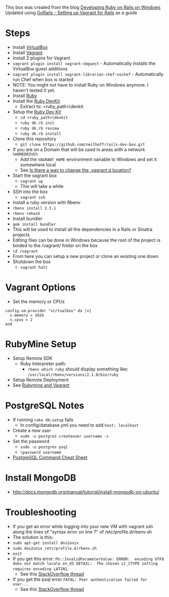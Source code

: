 This box was created from the blog [Developing Ruby on Rails on Windows](http://manuel.manuelles.nl/blog/2013/07/23/developing-ruby-on-rails-on-windows/)
Updated using [GoRails - Setting up Vagrant for Rails](https://gorails.com/guides/using-vagrant-for-rails-development) as a guide

Steps
==========

- Install [VirtualBox](https://www.virtualbox.org/wiki/Downloads)
- Install [Vagrant](http://downloads.vagrantup.com/)
- Install 2 plugins for Vagrant
 - `vagrant plugin install vagrant-vbguest` - Automatically installs the VirtualBox guest additions
 - `vagrant plugin install vagrant-librarian-chef-nochef` - Automatically run Chef when box is started
- NOTE: You might not have to install Ruby on Windows anymore. I haven't tested it yet.
- Install [Ruby](http://rubyinstaller.org/downloads/)
- Install the [Ruby DevKit](http://rubyinstaller.org/downloads/)
  - Extract to: <ruby_path>\devkit
- Setup the [Ruby Dev Kit](http://stackoverflow.com/questions/8100891/the-json-native-gem-requires-installed-build-tools)
  - `cd <ruby_path>\devkit`
  - `ruby dk.rb init`
  - `ruby dk.rb review`
  - `ruby dk.rb install`
- Clone this repository
  - `git clone https://github.com/neilhoff/rails-dev-box.git`
- If you are on a Domain that will be used in areas with a network `%HOMEDRIVE%`
  - Add the `VAGRANT_HOME` environment variable to Windows and set it somewhere local
  - See [Is there a way to change the .vagrant.d location?](http://stackoverflow.com/questions/13368869/is-there-a-way-to-change-the-vagrand-d-location-the-location-for-vagrant-boxes)
- Start the vagrant box
  - `vagrant up`
  - This will take a while
- SSH into the box
  - `vagrant ssh`
- Install a ruby version with Rbenv
 - `rbenv install 2.3.1`
 - `rbenv rehash`
- Install bundler
 - `gem install bundler`
 - This will be used to install all the dependencies in a Rails or Sinatra projects
- Editing files can be done in Windows because the root of the project is binded to the /vagrant/ folder on the box
 - `cd /vagrant`
 - From here you can setup a new project or clone an existing one down
- Shutdown the box
  - `vagrant halt`

Vagrant Options
=========
- Set the memory or CPUs
````
config.vm.provider "virtualbox" do |v|
  v.memory = 1024
  v.cpus = 2
end
````

RubyMine Setup
==========
- Setup Remote SDK
  - Ruby Interpreter path:
    - `rbenv which ruby` should display something like: `/usr/local/rbenv/versions/2.1.0/bin/ruby`
- Setup Remote Deployment
- See [Rubymine and Vagrant](http://youtu.be/5KQUhMM_99Y)

  
PostgreSQL Notes
==========
- If running `rake db:setup` fails
  - In config/database.yml you need to add `host: localhost`
- Create a new user
  - `sudo -u postgres createuser username -s`
- Set the password
  - `sudo -u postgres psql`
  - `\password username` 
- [PostgreSQL Command Cheat Sheet](http://blog.jasonmeridth.com/posts/postgresql-command-line-cheat-sheet/)

Install MongoDB
==========
- http://docs.mongodb.org/manual/tutorial/install-mongodb-on-ubuntu/

Troubleshooting
==========

- If you get an error while logging into your new VM with vagrant ssh along the lines of "syntax error on line 7" of /etc/profile.d/rbenv.sh 
 - The solution is this:
  - `sudo apt-get install dos2unix`
  - `sudo dos2unix /etc/profile.d/rbenv.sh`
  - `exit`
- If you get this error: `PG::InvalidParameterValue: ERROR:  encoding UTF8 does not match locale en_US DETAIL:  The chosen LC_CTYPE setting requires encoding LATIN1`.
  - See this [StackOverflow thread](http://stackoverflow.com/questions/13115692/encoding-utf8-does-not-match-locale-en-us-the-chosen-lc-ctype-setting-requires)
- If you get the psql error `FATAL: Peer authentication failed for user...`
  - See this [StackOverflow thread](http://stackoverflow.com/questions/17443379/psql-fatal-peer-authentication-failed-for-user-dev)
